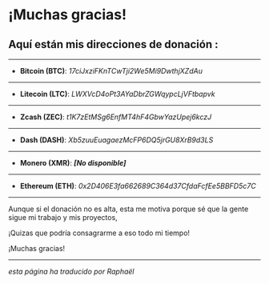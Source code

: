 # ¡Muchas gracias!

## Aquí están mis direcciones de donación :

-----------
- **Bitcoin (BTC)**: *17ciJxziFKnTCwTji2We5Mi9DwthjXZdAu*
-----------
- **Litecoin (LTC)**: *LWXVcD4oPt3AYaDbrZGWqypcLjVFtbapvk*
-----------
- **Zcash (ZEC)**: *t1K7zEtMSg6EnfMT4hF4GbwYazUpej6kczJ*
-----------
- **Dash (DASH)**: *Xb5zuuEuagaezMcFP6DQ5jrGU8XrB9d3LS*
-----------
- **Monero (XMR)**: ***[No disponible]***
-----------
- **Ethereum (ETH)**: *0x2D406E3fa662689C364d37CfdaFcfEe5BBFD5c7C*
-----------

Aunque si el donación no es alta, esta me motiva porque sé que la gente sigue mi trabajo y mis proyectos,

¡Quizas que podría consagrarme a eso todo mi tiempo!

¡Muchas gracias!

-----------

*esta página ha traducido por Raphaël*
